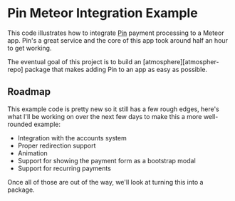# Pin Meteor Integration Example

This code illustrates how to integrate [Pin][pin-site] payment processing to a
Meteor app. Pin's a great service and the core of this app took around half an
hour to get working.

The eventual goal of this project is to build an [atmosphere][atmospher-repo]
package that makes adding Pin to an app as easy as possible.

[pin-site]: http://pin.net.au/
[atmosphere-repo]: https://github.com/oortcloud/atmosphere

## Roadmap

This example code is pretty new so it still has a few rough edges, here's what
I'll be working on over the next few days to make this a more well-rounded
example:

- Integration with the accounts system
- Proper redirection support
- Animation
- Support for showing the payment form as a bootstrap modal
- Support for recurring payments

Once all of those are out of the way, we'll look at turning this into a package.
